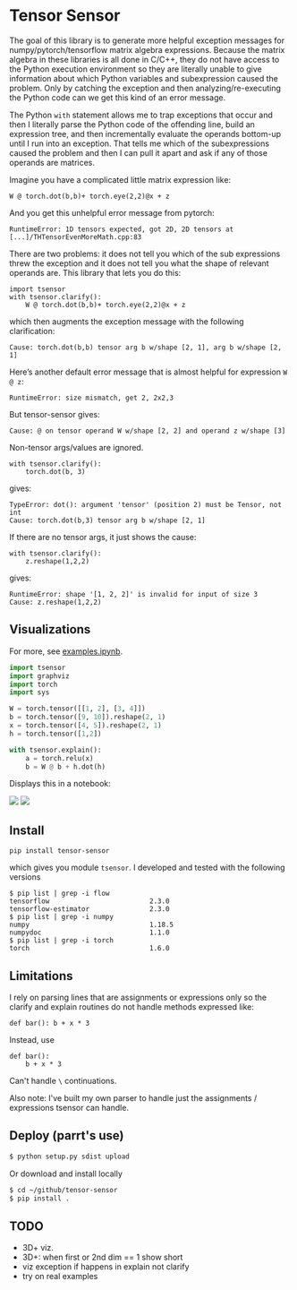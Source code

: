 # Tensor Sensor

The goal of this library is to generate more helpful exception
messages for numpy/pytorch/tensorflow matrix algebra expressions.  Because the
matrix algebra in these libraries is all done in C/C++, they do not
have access to the Python execution environment so they are literally
unable to give information about which Python variables and subexpression caused the problem.  Only by catching the exception and then analyzing/re-executing the Python code can we get this kind of an error message.

The Python `with` statement allows me to trap exceptions that occur
and then I literally parse the Python code of the offending line, build an
expression tree, and then incrementally evaluate the operands
bottom-up until I run into an exception. That tells me which of the
subexpressions caused the problem and then I can pull it apart and
ask if any of those operands are matrices.

Imagine you have a complicated little matrix expression like:

```
W @ torch.dot(b,b)+ torch.eye(2,2)@x + z
```

And you get this unhelpful error message from pytorch:

```
RuntimeError: 1D tensors expected, got 2D, 2D tensors at [...]/THTensorEvenMoreMath.cpp:83
```

There are two problems: it does not tell you which of the sub
expressions threw the exception and it does not tell you what the
shape of relevant operands are.  This library that lets you
do this:

```
import tsensor
with tsensor.clarify():
    W @ torch.dot(b,b)+ torch.eye(2,2)@x + z
```

which then augments the exception message with the following clarification:

```
Cause: torch.dot(b,b) tensor arg b w/shape [2, 1], arg b w/shape [2, 1]
```

Here’s another default error message that is almost helpful for expression `W @ z`:

```
RuntimeError: size mismatch, get 2, 2x2,3
```

But tensor-sensor gives:

```
Cause: @ on tensor operand W w/shape [2, 2] and operand z w/shape [3]
```

Non-tensor args/values are ignored.

```
with tsensor.clarify():
    torch.dot(b, 3)
```

gives:

```
TypeError: dot(): argument 'tensor' (position 2) must be Tensor, not int
Cause: torch.dot(b,3) tensor arg b w/shape [2, 1]
```

If there are no tensor args, it just shows the cause:

```
with tsensor.clarify():
    z.reshape(1,2,2)
```

gives:

```
RuntimeError: shape '[1, 2, 2]' is invalid for input of size 3
Cause: z.reshape(1,2,2)
```

## Visualizations

For more, see [examples.ipynb](testing/examples.ipynb).

```python
import tsensor
import graphviz
import torch
import sys

W = torch.tensor([[1, 2], [3, 4]])
b = torch.tensor([9, 10]).reshape(2, 1)
x = torch.tensor([4, 5]).reshape(2, 1)
h = torch.tensor([1,2])

with tsensor.explain():
    a = torch.relu(x)
    b = W @ b + h.dot(h)
```

Displays this in a notebook:

<img src="images/sample-1.svg">

<img src="images/sample-2.svg">


## Install

```
pip install tensor-sensor
```

which gives you module `tsensor`. I developed and tested with the following versions

```
$ pip list | grep -i flow
tensorflow                         2.3.0
tensorflow-estimator               2.3.0
$ pip list | grep -i numpy
numpy                              1.18.5
numpydoc                           1.1.0
$ pip list | grep -i torch
torch                              1.6.0
```


## Limitations

I rely on parsing lines that are assignments or expressions only so the clarify and explain routines do not handle methods expressed like:

```
def bar(): b + x * 3
```

Instead, use

```
def bar():
	b + x * 3
```

Can't handle `\` continuations.

Also note: I've built my own parser to handle just the assignments / expressions tsensor can handle.

## Deploy (parrt's use)

```bash
$ python setup.py sdist upload 
```

Or download and install locally

```bash
$ cd ~/github/tensor-sensor
$ pip install .
```

## TODO

* 3D+ viz. 
* 3D+: when first or 2nd dim == 1 show short
* viz exception if happens in explain not clarify
* try on real examples